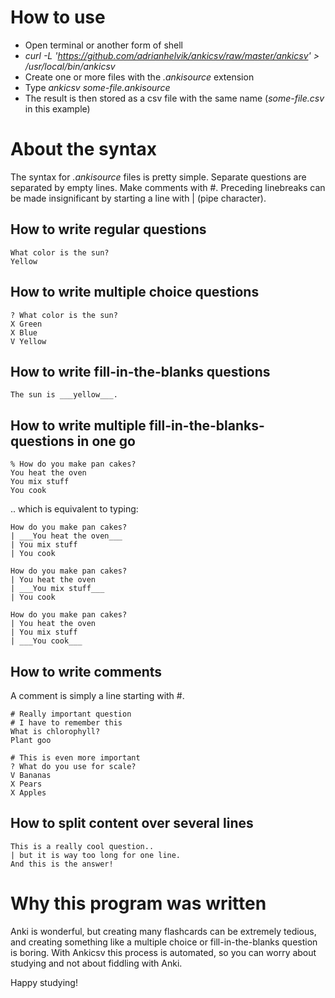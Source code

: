 How to use
==========

- Open terminal or another form of shell
- *curl -L 'https://github.com/adrianhelvik/ankicsv/raw/master/ankicsv' > /usr/local/bin/ankicsv*
- Create one or more files with the *.ankisource* extension
- Type *ankicsv some-file.ankisource*
- The result is then stored as a csv file with the same name (*some-file.csv* in this example)

About the syntax
================
The syntax for *.ankisource* files is pretty simple.
Separate questions are separated by empty lines.
Make comments with #. Preceding linebreaks can be made
insignificant by starting a line with | (pipe character).

How to write regular questions
------------------------------

    What color is the sun?
    Yellow


How to write multiple choice questions
--------------------------------------

    ? What color is the sun?
    X Green
    X Blue
    V Yellow

How to write fill-in-the-blanks questions
-----------------------------------------

    The sun is ___yellow___.

How to write multiple fill-in-the-blanks-questions in one go
------------------------------------------------------------

    % How do you make pan cakes?
    You heat the oven
    You mix stuff
    You cook

.. which is equivalent to typing:

    How do you make pan cakes?
    | ___You heat the oven___
    | You mix stuff
    | You cook

    How do you make pan cakes?
    | You heat the oven
    | ___You mix stuff___
    | You cook

    How do you make pan cakes?
    | You heat the oven
    | You mix stuff
    | ___You cook___

How to write comments
---------------------

A comment is simply a line starting with #.

    # Really important question
    # I have to remember this
    What is chlorophyll?
    Plant goo

    # This is even more important
    ? What do you use for scale?
    V Bananas
    X Pears
    X Apples

How to split content over several lines
---------------------------------------

    This is a really cool question..
    | but it is way too long for one line.
    And this is the answer!

Why this program was written
============================

Anki is wonderful, but creating many flashcards can be extremely tedious, and creating something like a multiple choice or fill-in-the-blanks question is boring.
With Ankicsv this process is automated, so you can worry about studying and not about fiddling with Anki.

Happy studying!
